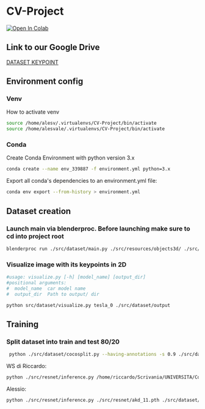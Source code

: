 # CV-Project
[![Open In Colab](https://colab.research.google.com/assets/colab-badge.svg)](https://colab.research.google.com/drive/1wDojrxs4_KjhYU6Cr-fyJ-_waBEcbizh?usp=sharing)

## Link to our Google Drive
[DATASET KEYPOINT](https://drive.google.com/drive/folders/1GCpRsDSXSHfqCM5T36EM5d35a_DVg3LB?usp=drive_link)


## Environment config

### Venv
How to activate venv
```bash
source /home/alesv/.virtualenvs/CV-Project/bin/activate
source /home/alesvale/.virtualenvs/CV-Project/bin/activate
```

### Conda
Create Conda Environment with python version 3.x
```bash
conda create --name env_339887 -f environment.yml python=3.x
```

Export all conda's dependencies to an environment.yml file:
```bash
conda env export --from-history > environment.yml
```

## Dataset creation

### Launch main via blenderproc. Before launching make sure to cd into project root 
```bash
blenderproc run ./src/dataset/main.py ./src/resources/objects3d/ ./src/dataset/output/
```

### Visualize image with its keypoints in 2D
```bash
#usage: visualize.py [-h] [model_name] [output_dir]
#positional arguments:
#  model_name  car model name
#  output_dir  Path to output/ dir

python src/dataset/visualize.py tesla_0 ./src/dataset/output
```

## Training

### Split dataset into train and test 80/20
```bash
 python ./src/dataset/cocosplit.py --having-annotations -s 0.9 ./src/dataset/output/coco_annotations.json ./src/dataset/output/coco_train_1800.json ./src/dataset/output/coco_test_200.json
```


WS di Riccardo:
```bash
python ./src/resnet/inference.py /home/riccardo/Scrivania/UNIVERSITA/Computer Vision and Cognitive Systems/CV-Project/src/resnet/automotive_keypoint_detector.pth ./src/resnet/inference.py /home/riccardo/Scrivania/UNIVERSITA/Computer Vision and Cognitive Systems/CV-Project/src//dataset/output/images/clean/alfa_0.jpg
```

Alessio:
```bash
python ./src/resnet/inference.py ./src/resnet/akd_11.pth ./src/dataset/output/images/clean/alfa_0.jpg
```